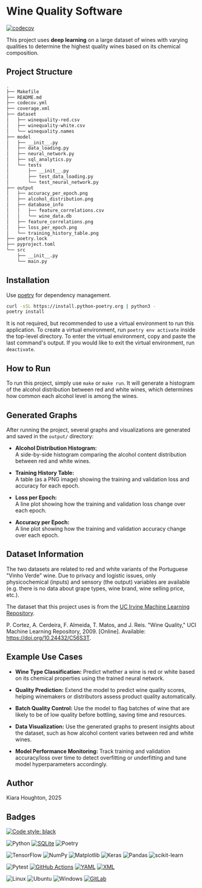 # Wine Quality Software
[![codecov](https://codecov.io/github/kiwicrossing/wine-quality-prediction/graph/badge.svg?token=G2RBXAYXXH)](https://codecov.io/github/kiwicrossing/wine-quality-prediction)

This project uses **deep learning** on a large dataset of wines with varying qualities to
determine the highest quality wines based on its chemical composition.

## Project Structure

```bash
.
├── Makefile
├── README.md
├── codecov.yml
├── coverage.xml
├── dataset
│   ├── winequality-red.csv
│   ├── winequality-white.csv
│   └── winequality.names
├── model
│   ├── __init__.py
│   ├── data_loading.py
│   ├── neural_network.py
│   ├── sql_analytics.py
│   └── tests
│       ├── __init__.py
│       ├── test_data_loading.py
│       └── test_neural_network.py
├── output
│   ├── accuracy_per_epoch.png
│   ├── alcohol_distribution.png
│   ├── database_info
│   │   ├── feature_correlations.csv
│   │   └── wine_data.db
│   ├── feature_correlations.png
│   ├── loss_per_epoch.png
│   └── training_history_table.png
├── poetry.lock
├── pyproject.toml
└── src
    ├── __init__.py
    └── main.py
```

## Installation

Use [poetry](https://python-poetry.org/) for dependency management.

```bash
curl -sSL https://install.python-poetry.org | python3 -
poetry install
```

It is not required, but recommended to use a virtual environment to run this application.
To create a virtual environment, run `poetry env activate` inside the top-level directory.
To enter the virtual environment, copy and paste the last command's output.
If you would like to exit the virtual environment, run `deactivate`.

## How to Run

To run this project, simply use `make` or `make run`.
It will generate a histogram of the alcohol distribution between red and white wines,
which determines how common each alcohol level is among the wines.

## Generated Graphs

After running the project, several graphs and visualizations are generated and saved in the `output/` directory:

- **Alcohol Distribution Histogram:**  
  A side-by-side histogram comparing the alcohol content distribution between red and white wines.

- **Training History Table:**  
  A table (as a PNG image) showing the training and validation loss and accuracy for each epoch.

- **Loss per Epoch:**  
  A line plot showing how the training and validation loss change over each epoch.

- **Accuracy per Epoch:**  
  A line plot showing how the training and validation accuracy change over each epoch.

## Dataset Information

The two datasets are related to red and white variants of the Portuguese "Vinho Verde" wine. Due to privacy and logistic issues, only physicochemical (inputs) and sensory (the output) variables are available (e.g. there is no data about grape types, wine brand, wine selling price, etc.).

The dataset that this project uses is from the [UC Irvine Machine Learning Repository](http://archive.ics.uci.edu/).

P. Cortez, A. Cerdeira, F. Almeida, T. Matos, and J. Reis. "Wine Quality," UCI Machine Learning Repository, 2009. [Online]. Available: https://doi.org/10.24432/C56S3T.

## Example Use Cases

- **Wine Type Classification:**
  Predict whether a wine is red or white based on its chemical properties using the trained neural network.

- **Quality Prediction:**
  Extend the model to predict wine quality scores, helping winemakers or distributors assess product quality automatically.

- **Batch Quality Control:**
  Use the model to flag batches of wine that are likely to be of low quality before bottling, saving time and resources.

- **Data Visualization:**
  Use the generated graphs to present insights about the dataset, such as how alcohol content varies between red and white wines.

- **Model Performance Monitoring:**
  Track training and validation accuracy/loss over time to detect overfitting or underfitting and tune model hyperparameters accordingly.

## Author

Kiara Houghton, 2025

## Badges
[![Code style: black](https://img.shields.io/badge/code%20style-black-000000.svg)](https://github.com/psf/black)

![Python](https://img.shields.io/badge/python-3670A0?style=for-the-badge&logo=python&logoColor=ffdd54)
[![SQLite](https://img.shields.io/badge/SQLite-%2307405e.svg?logo=sqlite&logoColor=white)](#)
![Poetry](https://img.shields.io/badge/Poetry-%233B82F6.svg?style=for-the-badge&logo=poetry&logoColor=0B3D8D)

![TensorFlow](https://img.shields.io/badge/TensorFlow-%23FF6F00.svg?style=for-the-badge&logo=TensorFlow&logoColor=white)
![NumPy](https://img.shields.io/badge/numpy-%23013243.svg?style=for-the-badge&logo=numpy&logoColor=white)
![Matplotlib](https://img.shields.io/badge/Matplotlib-%23ffffff.svg?style=for-the-badge&logo=Matplotlib&logoColor=black)
![Keras](https://img.shields.io/badge/Keras-%23D00000.svg?style=for-the-badge&logo=Keras&logoColor=white)
![Pandas](https://img.shields.io/badge/pandas-%23150458.svg?style=for-the-badge&logo=pandas&logoColor=white)
![scikit-learn](https://img.shields.io/badge/scikit--learn-%23F7931E.svg?style=for-the-badge&logo=scikit-learn&logoColor=white)

![Pytest](https://img.shields.io/badge/pytest-%23ffffff.svg?style=for-the-badge&logo=pytest&logoColor=2f9fe3)
[![GitHub Actions](https://img.shields.io/badge/GitHub_Actions-2088FF?logo=github-actions&logoColor=white)](#)
[![YAML](https://img.shields.io/badge/YAML-CB171E?logo=yaml&logoColor=fff)](#)
[![XML](https://img.shields.io/badge/XML-767C52?logo=xml&logoColor=fff)](#)

![Linux](https://img.shields.io/badge/Linux-FCC624?style=for-the-badge&logo=linux&logoColor=black)
![Ubuntu](https://img.shields.io/badge/Ubuntu-E95420?style=for-the-badge&logo=ubuntu&logoColor=white)
![Windows](https://img.shields.io/badge/Windows-0078D6?style=for-the-badge&logo=windows&logoColor=white)
[![GitLab](https://img.shields.io/badge/GitLab-FC6D26?logo=gitlab&logoColor=fff)](#)